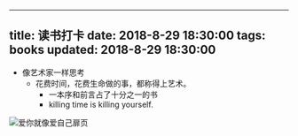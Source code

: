 
---
title: 读书打卡
date: 2018-8-29 18:30:00
tags: books
updated: 2018-8-29 18:30:00
---

- 像艺术家一样思考
    - 花费时间，花费生命做的事，都称得上艺术。
        - 一本序和前言占了十分之一的书
        - killing time is killing yourself.

![爱你就像爱自己扉页](./img/love-u-love-me.jpeg)

